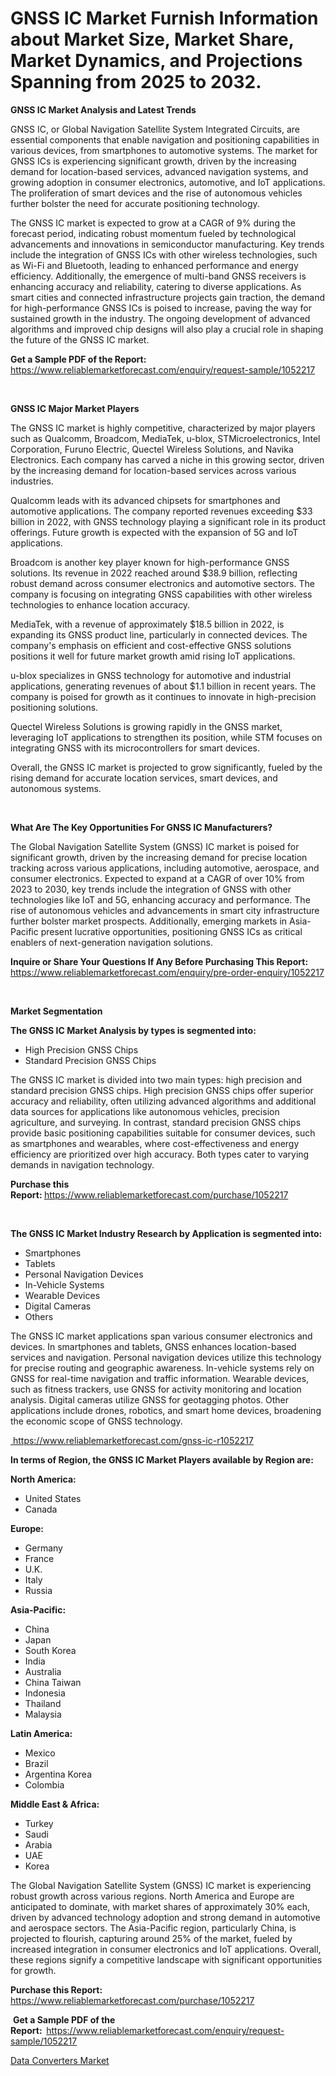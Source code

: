 <p><h1>GNSS IC Market Furnish Information about Market Size, Market Share, Market Dynamics, and Projections Spanning from 2025 to 2032.</h1></p><p><strong>GNSS IC Market Analysis and Latest Trends</strong></p>
<p><p>GNSS IC, or Global Navigation Satellite System Integrated Circuits, are essential components that enable navigation and positioning capabilities in various devices, from smartphones to automotive systems. The market for GNSS ICs is experiencing significant growth, driven by the increasing demand for location-based services, advanced navigation systems, and growing adoption in consumer electronics, automotive, and IoT applications. The proliferation of smart devices and the rise of autonomous vehicles further bolster the need for accurate positioning technology.</p><p>The GNSS IC market is expected to grow at a CAGR of 9% during the forecast period, indicating robust momentum fueled by technological advancements and innovations in semiconductor manufacturing. Key trends include the integration of GNSS ICs with other wireless technologies, such as Wi-Fi and Bluetooth, leading to enhanced performance and energy efficiency. Additionally, the emergence of multi-band GNSS receivers is enhancing accuracy and reliability, catering to diverse applications. As smart cities and connected infrastructure projects gain traction, the demand for high-performance GNSS ICs is poised to increase, paving the way for sustained growth in the industry. The ongoing development of advanced algorithms and improved chip designs will also play a crucial role in shaping the future of the GNSS IC market.</p></p>
<p><strong>Get a Sample PDF of the Report:&nbsp;</strong> <a href="https://www.reliablemarketforecast.com/enquiry/request-sample/1052217?utm_campaign=2466&utm_medium=2&utm_source=Github&utm_content=ia&utm_term=11022025&utm_id=gnss-ic">https://www.reliablemarketforecast.com/enquiry/request-sample/1052217</a></p>
<p>&nbsp;</p>
<p><strong>GNSS IC Major Market Players</strong></p>
<p><p>The GNSS IC market is highly competitive, characterized by major players such as Qualcomm, Broadcom, MediaTek, u-blox, STMicroelectronics, Intel Corporation, Furuno Electric, Quectel Wireless Solutions, and Navika Electronics. Each company has carved a niche in this growing sector, driven by the increasing demand for location-based services across various industries.</p><p>Qualcomm leads with its advanced chipsets for smartphones and automotive applications. The company reported revenues exceeding $33 billion in 2022, with GNSS technology playing a significant role in its product offerings. Future growth is expected with the expansion of 5G and IoT applications.</p><p>Broadcom is another key player known for high-performance GNSS solutions. Its revenue in 2022 reached around $38.9 billion, reflecting robust demand across consumer electronics and automotive sectors. The company is focusing on integrating GNSS capabilities with other wireless technologies to enhance location accuracy.</p><p>MediaTek, with a revenue of approximately $18.5 billion in 2022, is expanding its GNSS product line, particularly in connected devices. The company's emphasis on efficient and cost-effective GNSS solutions positions it well for future market growth amid rising IoT applications.</p><p>u-blox specializes in GNSS technology for automotive and industrial applications, generating revenues of about $1.1 billion in recent years. The company is poised for growth as it continues to innovate in high-precision positioning solutions.</p><p>Quectel Wireless Solutions is growing rapidly in the GNSS market, leveraging IoT applications to strengthen its position, while STM focuses on integrating GNSS with its microcontrollers for smart devices. </p><p>Overall, the GNSS IC market is projected to grow significantly, fueled by the rising demand for accurate location services, smart devices, and autonomous systems.</p></p>
<p>&nbsp;</p>
<p><strong>What Are The Key Opportunities For GNSS IC Manufacturers?</strong></p>
<p><p>The Global Navigation Satellite System (GNSS) IC market is poised for significant growth, driven by the increasing demand for precise location tracking across various applications, including automotive, aerospace, and consumer electronics. Expected to expand at a CAGR of over 10% from 2023 to 2030, key trends include the integration of GNSS with other technologies like IoT and 5G, enhancing accuracy and performance. The rise of autonomous vehicles and advancements in smart city infrastructure further bolster market prospects. Additionally, emerging markets in Asia-Pacific present lucrative opportunities, positioning GNSS ICs as critical enablers of next-generation navigation solutions.</p></p>
<p><strong>Inquire or Share Your Questions If Any Before Purchasing This Report:</strong> <a href="https://www.reliablemarketforecast.com/enquiry/pre-order-enquiry/1052217?utm_campaign=2466&utm_medium=2&utm_source=Github&utm_content=ia&utm_term=11022025&utm_id=gnss-ic">https://www.reliablemarketforecast.com/enquiry/pre-order-enquiry/1052217</a></p>
<p>&nbsp;</p>
<p><strong>Market Segmentation</strong></p>
<p><strong>The GNSS IC Market Analysis by types is segmented into:</strong></p>
<p><ul><li>High Precision GNSS Chips</li><li>Standard Precision GNSS Chips</li></ul></p>
<p><p>The GNSS IC market is divided into two main types: high precision and standard precision GNSS chips. High precision GNSS chips offer superior accuracy and reliability, often utilizing advanced algorithms and additional data sources for applications like autonomous vehicles, precision agriculture, and surveying. In contrast, standard precision GNSS chips provide basic positioning capabilities suitable for consumer devices, such as smartphones and wearables, where cost-effectiveness and energy efficiency are prioritized over high accuracy. Both types cater to varying demands in navigation technology.</p></p>
<p><strong>Purchase this Report:&nbsp;</strong><a href="https://www.reliablemarketforecast.com/purchase/1052217?utm_campaign=2466&utm_medium=2&utm_source=Github&utm_content=ia&utm_term=11022025&utm_id=gnss-ic">https://www.reliablemarketforecast.com/purchase/1052217</a></p>
<p>&nbsp;</p>
<p><strong>The GNSS IC Market Industry Research by Application is segmented into:</strong></p>
<p><ul><li>Smartphones</li><li>Tablets</li><li>Personal Navigation Devices</li><li>In-Vehicle Systems</li><li>Wearable Devices</li><li>Digital Cameras</li><li>Others</li></ul></p>
<p><p>The GNSS IC market applications span various consumer electronics and devices. In smartphones and tablets, GNSS enhances location-based services and navigation. Personal navigation devices utilize this technology for precise routing and geographic awareness. In-vehicle systems rely on GNSS for real-time navigation and traffic information. Wearable devices, such as fitness trackers, use GNSS for activity monitoring and location analysis. Digital cameras utilize GNSS for geotagging photos. Other applications include drones, robotics, and smart home devices, broadening the economic scope of GNSS technology.</p></p>
<p><a href="https://www.reliablemarketforecast.com/gnss-ic-r1052217?utm_campaign=2466&utm_medium=2&utm_source=Github&utm_content=ia&utm_term=11022025&utm_id=gnss-ic">&nbsp;https://www.reliablemarketforecast.com/gnss-ic-r1052217</a></p>
<p><strong>In terms of Region, the GNSS IC Market Players available by Region are:</strong></p>
<p>
    <p> <strong> North America: </strong>
        <ul>
            <li>United States</li>
            <li>Canada</li>
        </ul>
        </p> 
    <p> <strong> Europe: </strong>
        <ul>
            <li>Germany</li>
            <li>France</li>
            <li>U.K.</li>
            <li>Italy</li>
            <li>Russia</li>
        </ul>
        </p> 
    <p> <strong> Asia-Pacific: </strong>
        <ul>
            <li>China</li>
            <li>Japan</li>
            <li>South Korea</li>
            <li>India</li>
            <li>Australia</li>
            <li>China Taiwan</li>
            <li>Indonesia</li>
            <li>Thailand</li>
            <li>Malaysia</li>
        </ul>
        </p> 
    <p> <strong> Latin America: </strong>
        <ul>
            <li>Mexico</li>
            <li>Brazil</li>
            <li>Argentina Korea</li>
            <li>Colombia</li>
        </ul>
        </p> 
    <p> <strong> Middle East & Africa: </strong>
        <ul>
            <li>Turkey</li>
            <li>Saudi</li>
            <li>Arabia</li>
            <li>UAE</li>
            <li>Korea</li>
        </ul>
    </p>
    </p>
<p><p>The Global Navigation Satellite System (GNSS) IC market is experiencing robust growth across various regions. North America and Europe are anticipated to dominate, with market shares of approximately 30% each, driven by advanced technology adoption and strong demand in automotive and aerospace sectors. The Asia-Pacific region, particularly China, is projected to flourish, capturing around 25% of the market, fueled by increased integration in consumer electronics and IoT applications. Overall, these regions signify a competitive landscape with significant opportunities for growth.</p></p>
<p><strong>Purchase this Report: </strong><a href="https://www.reliablemarketforecast.com/purchase/1052217?utm_campaign=2466&utm_medium=2&utm_source=Github&utm_content=ia&utm_term=11022025&utm_id=gnss-ic">https://www.reliablemarketforecast.com/purchase/1052217</a></p>
<p>&nbsp;<strong>Get a Sample PDF of the Report:&nbsp;&nbsp;</strong><a href="https://www.reliablemarketforecast.com/enquiry/request-sample/1052217?utm_campaign=2466&utm_medium=2&utm_source=Github&utm_content=ia&utm_term=11022025&utm_id=gnss-ic">https://www.reliablemarketforecast.com/enquiry/request-sample/1052217</a></p>
<p><strong></strong></p>
<p><p><a href="https://github.com/tshumaalzlam0/Market-Research-Report-List-1/blob/main/data-converters-market.md?utm_campaign=2466&utm_medium=2&utm_source=Github&utm_content=ia&utm_term=11022025&utm_id=gnss-ic">Data Converters Market</a></p></p>